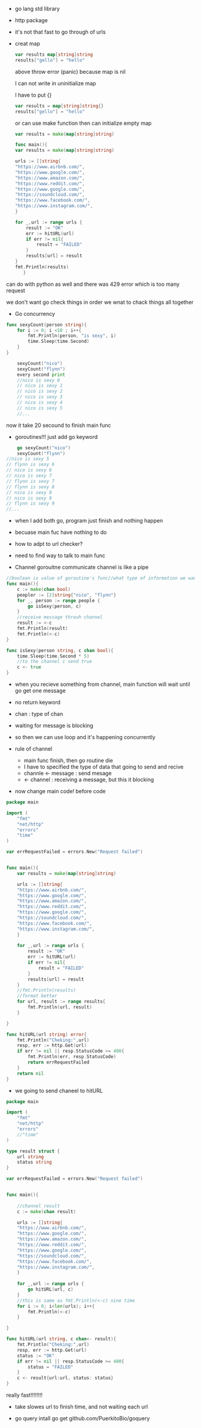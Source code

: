 - go lang std library 
- http package

- it's not that fast to go through of urls


- creat map 
    ```go
    var results map[string]string
	results["gello"] = "hello"
    ```
    above throw error (panic) because map is nil

    I can not write in uninitialize map 

    I have to put {}
    ```go
    var results = map[string]string{}
	results["gello"] = "hello"
    ```
    or can use make function then can initialize empty map
    ```go
    var results = make(map[string]string)
    ```

    ```go
    func main(){
	var results = make(map[string]string)

	urls := []string{
	"https://www.airbnb.com/",
	"https://www.google.com/",
	"https://www.amazon.com/",
	"https://www.reddit.com/",
	"https://www.google.com/",
	"https://soundcloud.com/",
	"https://www.facebook.com/",
	"https://www.instagram.com/",
	}
	
	for _,url := range urls {
		result := "OK"
		err := hitURL(url)
		if err != nil{
			result = "FAILED"
		}
		results[url] = result
	}
	fmt.Println(results)
       }
    ```


can do with python as well 
and there was 429 error which is too many request

we don't want go check things in order 
we wnat to chack things all together


- Go concurrency 
```go
func sexyCount(person string){
	for i := 0; i <10 ; i++{
		fmt.Println(person, "is sexy", i)
		time.Sleep(time.Second)
	}
}

	sexyCount("nico")
	sexyCount("flynn")
    every second print 
    //nico is sexy 0
    // nico is sexy 1
    // nico is sexy 2
    // nico is sexy 3
    // nico is sexy 4
    // nico is sexy 5
    //...
```
now it take 20 secound to finish main func

- goroutines!!! just add go keyword
```go
	go sexyCount("nico")
	sexyCount("flynn")
//nico is sexy 5
// flynn is sexy 6
// nico is sexy 6
// nico is sexy 7
// flynn is sexy 7
// flynn is sexy 8
// nico is sexy 8
// nico is sexy 9
// flynn is sexy 9
//...
```
- when I add both go, program just finish and nothing happen 
- becuase main fuc have nothing to do 

- how to adpt to url checker?
- need to find way to talk to main func



- Channel
gorouitne communicate
channel is like a pipe
```go
//boolean is value of goroutine's func//what type of information we want to send to main func
func main(){
    c := make(chan bool)
    peopler := [2]string{"nico", "flynn"}
    for _, person := range people {
        go isSexy(person, c)
    }
    //receive message throuh channel
    result := <-c
    fmt.Println(result)
    fmt.Println(<-c)
}

func isSexy(person string, c chan bool){
    time.Sleep(time.Second * 5)
    //to the channel c send true
    c <- true 
}
```

- when you recieve something from channel, main function will wait until go get one message 
- no return keyword
- chan : type of chan 
- waiting for message is blocking 
- so then we can use loop and it's happening concurrently

- rule of channel
    - main func finish, then go routine die
    - I have to specified the type of data that going to send and recive
    - channle <- message : send mesage
    - <- channel : receiving a message, but this it blocking 


- now change main code!
before code
```go
package main

import (
	"fmt"
	"net/http"
	"errors"
	"time"
)

var errRequestFailed = errors.New("Request failed")


func main(){
	var results = make(map[string]string)

	urls := []string{
	"https://www.airbnb.com/",
	"https://www.google.com/",
	"https://www.amazon.com/",
	"https://www.reddit.com/",
	"https://www.google.com/",
	"https://soundcloud.com/",
	"https://www.facebook.com/",
	"https://www.instagram.com/",
	}
	
	for _,url := range urls {
		result := "OK"
		err := hitURL(url)
		if err != nil{
			result = "FAILED"
		}
		results[url] = result
	}
	//fmt.Println(results)
	//format better
	for url, result := range results{
		fmt.Println(url, result)
	}

}

func hitURL(url string) error{
	fmt.Println("Cheking:",url)
	resp, err := http.Get(url)
	if err != nil || resp.StatusCode >= 400{
		fmt.Println(err, resp.StatusCode)
		return errRequestFailed
	}
	return nil
}

```

- we going to send chaneel to hitURL

```go
package main

import (
	"fmt"
	"net/http"
	"errors"
	//"time"
)

type result struct {
	url string
	status string
}

var errRequestFailed = errors.New("Request failed")


func main(){
	
	//channel result 
	c := make(chan result)

	urls := []string{
	"https://www.airbnb.com/",
	"https://www.google.com/",
	"https://www.amazon.com/",
	"https://www.reddit.com/",
	"https://www.google.com/",
	"https://soundcloud.com/",
	"https://www.facebook.com/",
	"https://www.instagram.com/",
	}
	
	for _,url := range urls {
		go hitURL(url, c)
	}
	//this is same as fmt.Println(<-c) nine time
	for i := 0; i<len(urls); i++{
		fmt.Println(<-c)
	}

}

func hitURL(url string, c chan<- result){
	fmt.Println("Cheking:",url)
	resp, err := http.Get(url)
	status := "OK"
	if err != nil || resp.StatusCode >= 400{
		status = "FAILED"
	}
	c <- result{url:url, status: status}
}
```

really fast!!!!!!!!
- take slowes url to finish time, and not waiting each url


- go query
intall go get github.com/PuerkitoBio/goquery
